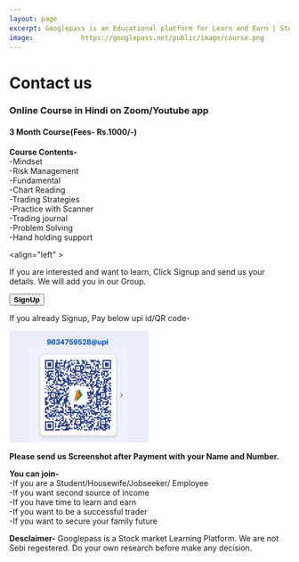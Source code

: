 ```yaml
---
layout: page
excerpt: Googlepass is an Educational platform for Learn and Earn | Stock Market | Live Trading | Investment Ideas | Second Income Source | Option Strategies| Grow Your Money | Trading strategies | Price Action | Trading BTSTT.
image:            https://googlepass.net/public/image/course.png
---
```


# Contact us

<h3>Online Course in Hindi on Zoom/Youtube app</h3>

<h4> 3 Month Course(Fees- Rs.1000/-)</h4>

<b>Course Contents-</b><br>
  -Mindset<br>
  -Risk Management<br>
  -Fundamental<br>
  -Chart Reading<br>
  -Trading Strategies<br>
  -Practice with Scanner<br>
  -Trading journal<br>
  -Problem Solving<br>
  -Hand holding support<br>

<align="left" >
<p>If you are interested and want to learn, Click Signup and send us your details. We will add you in our Group.</p>
  
<button onclick="window.open('https://form.jotform.com/230123549488460','_self');"><b>SignUp</b></button>

<p>If you already Signup, Pay below upi id/QR code-

<a href="/public/image/qrcode.png"><img src="/public/image/qrcode.png" border="0" width="250" height="200" alt="qrcode"></a>
        
<p><b>Please send us Screenshot after Payment with your Name and Number.</b><br></p>

<b>You can join-</b><br>
  -If you are a Student/Housewife/Jobseeker/ Employee<br>
  -If you want second source of income<br>
  -If you have time to learn and earn <br>
  -If you want to be a successful trader<br>
  -If you want to secure your family future<br>

</align>
<p><b>Desclaimer-</b> Googlepass is a Stock market Learning Platform. We are not Sebi regestered. Do your own research before make any decision.</p>
  


